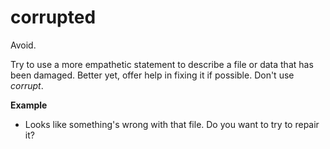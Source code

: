 # corrupted

Avoid.

Try to use a more empathetic statement to describe a file or data that has been damaged. Better yet, offer help in fixing it if possible. Don't use *corrupt*.

**Example**  

- Looks like something's wrong with that file. Do you want to try to repair it?
